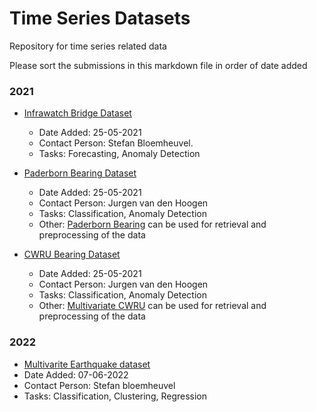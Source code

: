 # Time Series Datasets
Repository for time series related data

Please sort the submissions in this markdown file in order of date added

### 2021
- [Infrawatch Bridge Dataset](https://infrawatch.liacs.nl)
  - Date Added: 25-05-2021
  - Contact Person: Stefan Bloemheuvel.
  - Tasks: Forecasting, Anomaly Detection

- [Paderborn Bearing Dataset](https://mb.uni-paderborn.de/en/kat/main-research/datacenter/bearing-datacenter/data-sets-and-download)
  - Date Added: 25-05-2021
  - Contact Person: Jurgen van den Hoogen
  - Tasks: Classification, Anomaly Detection
  - Other: [Paderborn Bearing](https://pypi.org/project/paderborn-bearing/) can be used for retrieval and preprocessing of the data

- [CWRU Bearing Dataset](https://csegroups.case.edu/bearingdatacenter/pages/download-data-file)
  - Date Added: 25-05-2021
  - Contact Person: Jurgen van den Hoogen
  - Tasks: Classification, Anomaly Detection   
  - Other: [Multivariate CWRU](https://pypi.org/project/multivariate-cwru/) can be used for retrieval and preprocessing of the data

### 2022
- [Multivarite Earthquake dataset](https://github.com/StefanBloemheuvel/GCNTimeseriesRegression)
- Date Added: 07-06-2022
- Contact Person: Stefan bloemheuvel
- Tasks: Classification, Clustering, Regression
